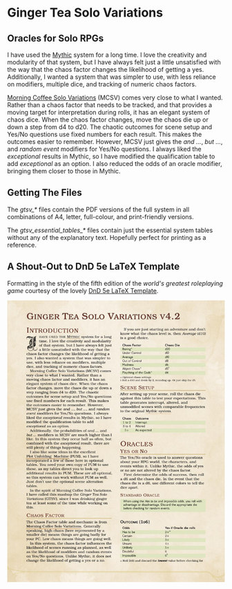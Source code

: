 # Ginger Tea Solo Variations

## Oracles for Solo RPGs

I have used the [Mythic](https://www.wordmillgames.com/mythic-gme.html) system
for a long time. I love the creativity and modularity of that system, but I have
always felt just a little unsatisfied with the way that the chaos factor changes
the likelihood of getting a yes. Additionally, I wanted a system that was
simpler to use, with less reliance on modifiers, multiple dice, and tracking of
numeric chaos factors.

[Morning Coffee Solo
Variations](https://aleaiactandaest.blogspot.com/p/downloads.html) (MCSV) comes
very close to what I wanted. Rather than a chaos factor that needs to be
tracked, and that provides a moving target for interpretation during rolls, it
has an elegant system of chaos dice. When the chaos factor changes, move the
chaos die up or down a step from d4 to d20. The chaotic outcomes for scene setup
and Yes/No questions use fixed numbers for each result. This makes the outcomes
easier to remember. However, MCSV just gives the *and ...*, *but ...*,
and *random event* modifiers for Yes/No questions. I always liked the
*exceptional* results in Mythic, so I have modified the qualification table to
add *exceptional* as an option. I also reduced the odds of an oracle modifier,
bringing them closer to those in Mythic.

## Getting The Files

The *gtsv_\** files contain the PDF versions of the full system in all combinations
of A4, letter, full-colour, and print-friendly versions.

The *gtsv_essential_tables_\** files contain just the essential system tables without
any of the explanatory text. Hopefully perfect for printing as a reference.

## A Shout-Out to DnD 5e LaTeX Template

Formatting in the style of the fifth edition of the *world's greatest
roleplaying game* courtesy of the lovely [DnD 5e LaTeX
Template](https://github.com/rpgtex/DND-5e-LaTeX-Template).

![Preview image of the first page from the PDF](./preview.jpg)
